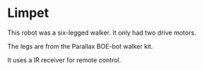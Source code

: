 # Limpet

This robot was a six-legged walker.  It only had two drive motors.

The legs are from the Parallax BOE-bot walker kit.

It uses a IR receiver for remote control.


